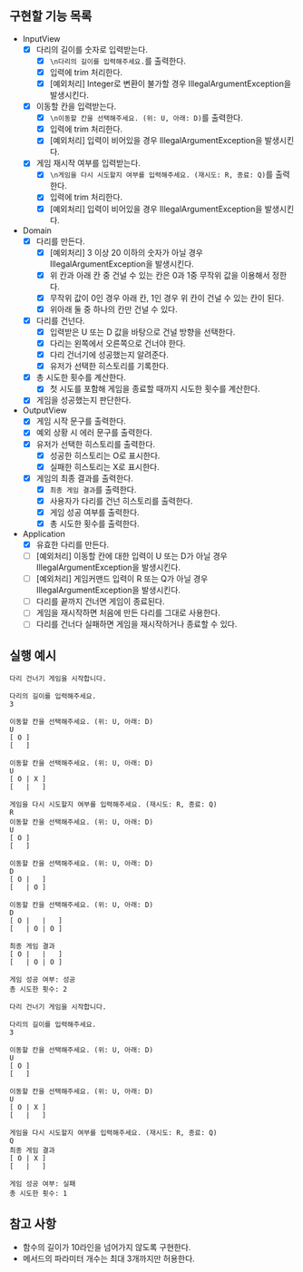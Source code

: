 ## 구현할 기능 목록
- InputView
  - [x] 다리의 길이를 숫자로 입력받는다.
    - [x] `\n다리의 길이를 입력해주세요.`를 출력한다.
    - [x] 입력에 trim 처리한다.
    - [x] [예외처리] Integer로 변환이 불가할 경우 IllegalArgumentException을 발생시킨다.
  - [x] 이동할 칸을 입력받는다.
    - [x] `\n이동할 칸을 선택해주세요. (위: U, 아래: D)`를 출력한다.
    - [x] 입력에 trim 처리한다.
    - [x] [예외처리] 입력이 비어있을 경우 IllegalArgumentException을 발생시킨다.
  - [x] 게임 재시작 여부를 입력받는다.
    - [x] `\n게임을 다시 시도할지 여부를 입력해주세요. (재시도: R, 종료: Q)`를 출력한다.
    - [x] 입력에 trim 처리한다.
    - [x] [예외처리] 입력이 비어있을 경우 IllegalArgumentException을 발생시킨다.
- Domain
  - [x] 다리를 만든다.
    - [x] [예외처리] 3 이상 20 이하의 숫자가 아닐 경우 IllegalArgumentException을 발생시킨다.
    - [x] 위 칸과 아래 칸 중 건널 수 있는 칸은 0과 1중 무작위 값을 이용해서 정한다.
    - [x] 무작위 값이 0인 경우 아래 칸, 1인 경우 위 칸이 건널 수 있는 칸이 된다.
    - [x] 위아래 둘 중 하나의 칸만 건널 수 있다.
  - [x] 다리를 건넌다.
    - [x] 입력받은 U 또는 D 값을 바탕으로 건널 방향을 선택한다.
    - [x] 다리는 왼쪽에서 오른쪽으로 건너야 한다.
    - [x] 다리 건너기에 성공했는지 알려준다.
    - [x] 유저가 선택한 히스토리를 기록한다. 
  - [x] 총 시도한 횟수를 계산한다.
    - [x] 첫 시도를 포함해 게임을 종료할 때까지 시도한 횟수를 계산한다.
  - [x] 게임을 성공했는지 판단한다.
- OutputView
  - [x] 게임 시작 문구를 출력한다.
  - [x] 예외 상황 시 에러 문구를 출력한다.
  - [x] 유저가 선택한 히스토리를 출력한다.
    - [x] 성공한 히스토리는 O로 표시한다.
    - [x] 실패한 히스토리는 X로 표시한다.
  - [x] 게임의 최종 결과를 출력한다.
    - [x] `최종 게임 결과`를 출력한다.
    - [x] 사용자가 다리를 건넌 히스토리를 출력한다.
    - [x] 게임 성공 여부를 출력한다.
    - [x] 총 시도한 횟수를 출력한다.
- Application
  - [x] 유효한 다리를 만든다.
  - [ ] [예외처리] 이동할 칸에 대한 입력이 U 또는 D가 아닐 경우 IllegalArgumentException을 발생시킨다.
  - [ ] [예외처리] 게임커맨드 입력이 R 또는 Q가 아닐 경우 IllegalArgumentException을 발생시킨다.
  - [ ] 다리를 끝까지 건너면 게임이 종료된다.
  - [ ] 게임을 재시작하면 처음에 만든 다리를 그대로 사용한다.
  - [ ] 다리를 건너다 실패하면 게임을 재시작하거나 종료할 수 있다.
## 실행 예시
```
다리 건너기 게임을 시작합니다.

다리의 길이를 입력해주세요.
3

이동할 칸을 선택해주세요. (위: U, 아래: D)
U
[ O ]
[   ]

이동할 칸을 선택해주세요. (위: U, 아래: D)
U
[ O | X ]
[   |   ]

게임을 다시 시도할지 여부를 입력해주세요. (재시도: R, 종료: Q)
R
이동할 칸을 선택해주세요. (위: U, 아래: D)
U
[ O ]
[   ]

이동할 칸을 선택해주세요. (위: U, 아래: D)
D
[ O |   ]
[   | O ]

이동할 칸을 선택해주세요. (위: U, 아래: D)
D
[ O |   |   ]
[   | O | O ]

최종 게임 결과
[ O |   |   ]
[   | O | O ]

게임 성공 여부: 성공
총 시도한 횟수: 2
```

```
다리 건너기 게임을 시작합니다.

다리의 길이를 입력해주세요.
3

이동할 칸을 선택해주세요. (위: U, 아래: D)
U
[ O ]
[   ]

이동할 칸을 선택해주세요. (위: U, 아래: D)
U
[ O | X ]
[   |   ]

게임을 다시 시도할지 여부를 입력해주세요. (재시도: R, 종료: Q)
Q
최종 게임 결과
[ O | X ]
[   |   ]

게임 성공 여부: 실패
총 시도한 횟수: 1
```

## 참고 사항
- 함수의 길이가 10라인을 넘어가지 않도록 구현한다.
- 메서드의 파라미터 개수는 최대 3개까지만 허용한다.